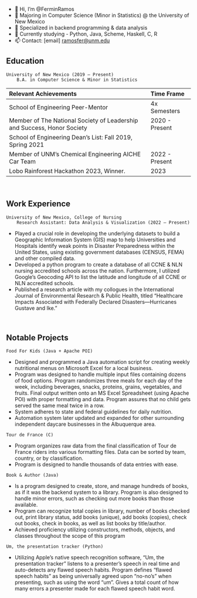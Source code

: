- 👋 Hi, I’m @FerminRamos
- 🏫 Majoring in Computer Science (Minor in Statistics) @ the University of New Mexico
- 👀 Specialized in backend programming & data analysis
- 🌱 Currently studying - Python, Java, Scheme, Haskell, C, R
- 📫 Contact: [email] ramosfer@unm.edu


## Education
    University of New Mexico (2019 – Present)
        B.A. in Computer Science & Minor in Statistics

| Relevant Achievements                                                   | Time Frame     |
|:------------------------------------------------------------------------|:---------------|
| School of Engineering Peer-Mentor                                       | 4x Semesters   |
| Member of The National Society of Leadership and Success, Honor Society | 2020 - Present |
| School of Engineering Dean’s List: Fall 2019, Spring 2021               |                |
| Member of UNM’s Chemical Engineering AICHE Car Team                     | 2022 - Present |
| Lobo Rainforest Hackathon 2023, Winner.                                 | 2023           |


</br>

## Work Experience
    University of New Mexico, College of Nursing
        Research Assistant: Data Analysis & Visualization (2022 – Present)
* Played a crucial role in developing the underlying datasets to build a Geographic Information System (GIS) map to help Universities and Hospitals identify weak points in Disaster Preparedness within the United States, using existing government databases (CENSUS, FEMA) and other compiled data.
* Developed a python program to create a database of all CCNE & NLN nursing accredited schools across the nation. Furthermore, I utilized Google’s Geocoding API to list the latitude and longitude of all CCNE or NLN accredited schools.
* Published a research article with my collogues in the International Journal of Environmental Research & Public Health, titled “Healthcare Impacts Associated with Federally Declared Disasters—Hurricanes Gustave and Ike.” 


</br>


## Notable Projects
```Food For Kids (Java + Apache POI)```

* Designed and programmed a Java automation script for creating weekly nutritional menus on Microsoft Excel for a local business.
* Program was designed to handle multiple input files containing dozens of food options. Program randomizes three meals for each day of the week, including beverages, snacks, proteins, grains, vegetables, and fruits. Final output written onto an MS Excel Spreadsheet (using Apache POI) with proper formatting and data. Program assures that no child gets served the same meal twice in a row. 
* System adheres to state and federal guidelines for daily nutrition.
* Automation system later updated and expanded for other surrounding independent daycare businesses in the Albuquerque area. 

```Tour de France (C)```
* Program organizes raw data from the final classification of Tour de France riders into various formatting files. Data can be sorted by team, country, or by classification. 
* Program is designed to handle thousands of data entries with ease.

```Book & Author (Java)```
* Is a program designed to create, store, and manage hundreds of books, as if it was the backend system to a library. Program is also designed to handle minor errors, such as checking out more books than those available.
* Program can recognize total copies in library, number of books checked out, print library status, add books (unique), add books (copies), check out books, check in books, as well as list books by title/author. 
* Achieved proficiency utilizing constructors, methods, objects, and classes throughout the scope of this program

```Um, the presentation tracker (Python)```
* Utilizing Apple’s native speech recognition software, “Um, the presentation tracker” listens to a presenter’s speech in real time and auto-detects any flawed speech habits. Program defines “flawed speech habits” as being universally agreed upon “no-no’s” when presenting, such as using the word “um”. Gives a total count of how many errors a presenter made for each flawed speech habit word.


<!---
FerminRamos/FerminRamos is a ✨ special ✨ repository because its `README.md` (this file) appears on your GitHub profile.
You can click the Preview link to take a look at your changes.
--->
